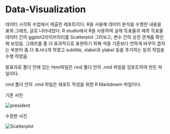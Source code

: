 # Data-Visualization
데이터 시각화 수업에서 제출한 레포트이다.
R을 사용해 데이터 분석을 수행한 내용을 표와 그래프, 글로 나타내었다.
R studio에서 R을 사용하여 실제 득표율과 예측 득표율 데이터 간의 ggplot2라이브러리를 Scatterplot 그려보고, 변수 간의 상관 관계를 확인해 보았음.
그래프를 좀 더 효과적으로 표현하기 위해 색을 기존보다 연하게 바꾸어 겹치는 부분이 좀 더 표시나게 하였고 subtitle, xlabel과 ylabel 등을 추가하는 등의 작업을 수행 하였음.

발표자료 폴더 안에 있는 html파일은 rmd 폴더 안의 .rmd 파일을 임포트하여 만든 파일이다.

rmd 폴더 안의 .rmd 파일은 레포트 작성을 위한 R Markdowm 파일이다.

기존 사진

![president](https://github.com/heojunbong2/portfolio/assets/168062535/18187322-eca3-4c0a-b9f6-053f1486852c)

수정한 사진

![Scatterplot](https://github.com/heojunbong2/portfolio/assets/168062535/01ddacc4-4ec3-4cd0-a013-cf307b17b931)
